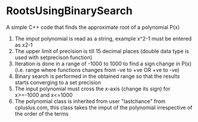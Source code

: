 # RootsUsingBinarySearch
A simple C++ code that finds the approximate root of a polynomial P(x)

1) The imput polynomial is read as a string, example x^2-1 must be entered as x2-1 
2) The upper limit of precision is till 15 decimal places (double data type is used with setprecison function)
3) Iteration is done in a range of -1000 to 1000 to find a sign change in P(x) (i.e. range where functions changes from -ve to +ve OR +ve to -ve)
4) Binary search is performed in the obtained range so that the results starts converging to a set precision
5) The input polynomial must cross the x-axis (change its sign) for x>=-1000 and x<=1000
6) The polynomial class is inherited from user "lastchance" from cpluslus.com, this class takes the imput of the polynomial irrespective of the order of the terms
